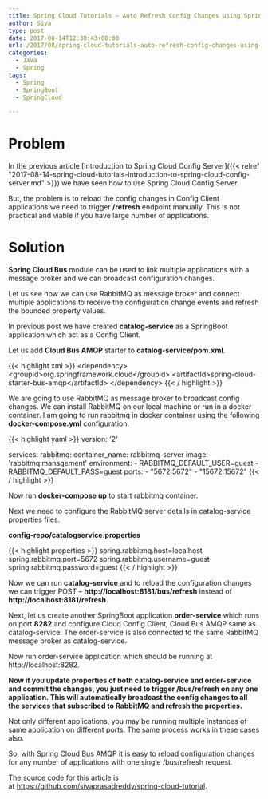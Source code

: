 ```yaml
---
title: Spring Cloud Tutorials – Auto Refresh Config Changes using Spring Cloud Bus
author: Siva
type: post
date: 2017-08-14T12:30:43+00:00
url: /2017/08/spring-cloud-tutorials-auto-refresh-config-changes-using-spring-cloud-bus/
categories:
  - Java
  - Spring
tags:
  - Spring
  - SpringBoot
  - SpringCloud

---
```

# Problem

In the previous article [Introduction to Spring Cloud Config Server]({{< relref "2017-08-14-spring-cloud-tutorials-introduction-to-spring-cloud-config-server.md" >}})  we have seen how to use Spring Cloud Config Server.

But, the problem is to reload the config changes in Config Client applications we need to trigger **/refresh** endpoint manually. This is not practical and viable if you have large number of applications.

# Solution

**Spring Cloud Bus** module can be used to link multiple applications with a message broker and we can broadcast configuration changes.

Let us see how we can use RabbitMQ as message broker and connect multiple applications to receive the configuration change events and refresh the bounded property values.

In previous post we have created **catalog-service** as a SpringBoot application which act as a Config Client.
  
Let us add **Cloud Bus AMQP** starter to **catalog-service/pom.xml**.

{{< highlight xml >}}
&lt;dependency&gt;
	&lt;groupId&gt;org.springframework.cloud&lt;/groupId&gt;
	&lt;artifactId&gt;spring-cloud-starter-bus-amqp&lt;/artifactId&gt;
&lt;/dependency&gt;
{{< / highlight >}}

We are going to use RabbitMQ as message broker to broadcast config changes. We can install RabbitMQ on our local machine or run in a docker container. I am going to run rabbitmq in docker container using the following **docker-compose.yml** configuration.

{{< highlight yaml >}}
version: '2'

services:
  rabbitmq:
      container_name: rabbitmq-server
      image: 'rabbitmq:management'
      environment:
        - RABBITMQ_DEFAULT_USER=guest
        - RABBITMQ_DEFAULT_PASS=guest
      ports:
        - "5672:5672"
        - "15672:15672"
{{< / highlight >}}

Now run **docker-compose up** to start rabbitmq container.

Next we need to configure the RabbitMQ server details in catalog-service properties files.

**config-repo/catalogservice.properties**

{{< highlight properties >}}
spring.rabbitmq.host=localhost
spring.rabbitmq.port=5672
spring.rabbitmq.username=guest
spring.rabbitmq.password=guest
{{< / highlight >}}

Now we can run **catalog-service** and to reload the configuration changes we can trigger POST &#8211; **http://localhost:8181/bus/refresh** instead of **http://localhost:8181/refresh**.

Next, let us create another SpringBoot application **order-service** which runs on port **8282** and configure Cloud Config Client, Cloud Bus AMQP same as catalog-service. The order-service is also connected to the same RabbitMQ message broker as catalog-service.

Now run order-service application which should be running at http://localhost:8282.

**Now if you update properties of both catalog-service and order-service and commit the changes, you just need to trigger /bus/refresh on any one application. This will automatically broadcast the config changes to all the services that subscribed to RabbitMQ and refresh the properties.**

Not only different applications, you may be running multiple instances of same application on different ports. The same process works in these cases also.

So, with Spring Cloud Bus AMQP it is easy to reload configuration changes for any number of applications with one single /bus/refresh request.

The source code for this article is at https://github.com/sivaprasadreddy/spring-cloud-tutorial.
